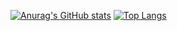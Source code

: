 [![Anurag's GitHub stats](https://github-readme-stats.vercel.app/api?username=JUSTIVE)](https://github.com/anuraghazra/github-readme-stats)
[![Top Langs](https://github-readme-stats.vercel.app/api/top-langs/?username=JUSTIVE&layout=compact)](https://github.com/anuraghazra/github-readme-stats)
